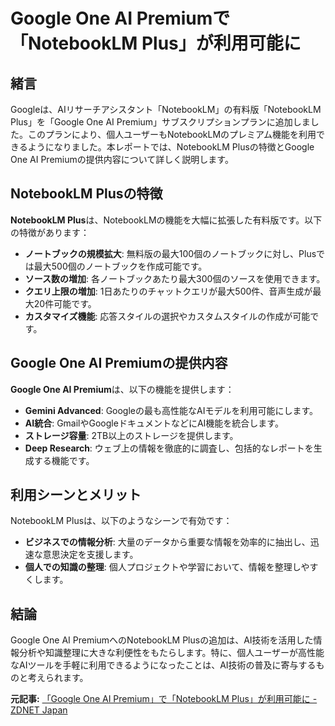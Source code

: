 # Google One AI Premiumで「NotebookLM Plus」が利用可能に

## 緒言

Googleは、AIリサーチアシスタント「NotebookLM」の有料版「NotebookLM Plus」を「Google One AI Premium」サブスクリプションプランに追加しました。このプランにより、個人ユーザーもNotebookLMのプレミアム機能を利用できるようになりました。本レポートでは、NotebookLM Plusの特徴とGoogle One AI Premiumの提供内容について詳しく説明します。

## NotebookLM Plusの特徴

**NotebookLM Plus**は、NotebookLMの機能を大幅に拡張した有料版です。以下の特徴があります：

- **ノートブックの規模拡大**: 無料版の最大100個のノートブックに対し、Plusでは最大500個のノートブックを作成可能です。
- **ソース数の増加**: 各ノートブックあたり最大300個のソースを使用できます。
- **クエリ上限の増加**: 1日あたりのチャットクエリが最大500件、音声生成が最大20件可能です。
- **カスタマイズ機能**: 応答スタイルの選択やカスタムスタイルの作成が可能です。

## Google One AI Premiumの提供内容

**Google One AI Premium**は、以下の機能を提供します：

- **Gemini Advanced**: Googleの最も高性能なAIモデルを利用可能にします。
- **AI統合**: GmailやGoogleドキュメントなどにAI機能を統合します。
- **ストレージ容量**: 2TB以上のストレージを提供します。
- **Deep Research**: ウェブ上の情報を徹底的に調査し、包括的なレポートを生成する機能です。

## 利用シーンとメリット

NotebookLM Plusは、以下のようなシーンで有効です：

- **ビジネスでの情報分析**: 大量のデータから重要な情報を効率的に抽出し、迅速な意思決定を支援します。
- **個人での知識の整理**: 個人プロジェクトや学習において、情報を整理しやすくします。

## 結論

Google One AI PremiumへのNotebookLM Plusの追加は、AI技術を活用した情報分析や知識整理に大きな利便性をもたらします。特に、個人ユーザーが高性能なAIツールを手軽に利用できるようになったことは、AI技術の普及に寄与するものと考えられます。

**元記事:** [「Google One AI Premium」で「NotebookLM Plus」が利用可能に - ZDNET Japan](https://japan.zdnet.com/article/35229278/)
